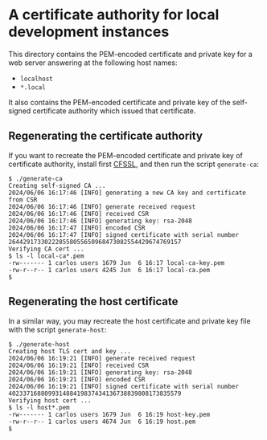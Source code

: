# A certificate authority for local development instances

This directory contains the PEM-encoded certificate and private key
for a web server answering at the following host names:

* `localhost`
* `*.local`

It also contains the PEM-encoded certificate and private key of the
self-signed certificate authority which issued that certificate.


## Regenerating the certificate authority

If you want to recreate the PEM-encoded certificate and private key of
certificate authority, install
first [CFSSL](https://github.com/cloudflare/cfssl), and then run the
script `generate-ca`:

    $ ./generate-ca
    Creating self-signed CA ...
    2024/06/06 16:17:46 [INFO] generating a new CA key and certificate from CSR
    2024/06/06 16:17:46 [INFO] generate received request
    2024/06/06 16:17:46 [INFO] received CSR
    2024/06/06 16:17:46 [INFO] generating key: rsa-2048
    2024/06/06 16:17:47 [INFO] encoded CSR
    2024/06/06 16:17:47 [INFO] signed certificate with serial number 264429173302228558055650968473082554429674769157
    Verifying CA cert ...
    $ ls -l local-ca*.pem
    -rw------- 1 carlos users 1679 Jun  6 16:17 local-ca-key.pem
    -rw-r--r-- 1 carlos users 4245 Jun  6 16:17 local-ca.pem
	$


## Regenerating the host certificate

In a similar way, you may recreate the host certificate and private
key file with the script `generate-host`:

    $ ./generate-host
    Creating host TLS cert and key ...
    2024/06/06 16:19:21 [INFO] generate received request
    2024/06/06 16:19:21 [INFO] received CSR
    2024/06/06 16:19:21 [INFO] generating key: rsa-2048
    2024/06/06 16:19:21 [INFO] encoded CSR
    2024/06/06 16:19:21 [INFO] signed certificate with serial number 402337168809931488419837434136738839808173835579
    Verifying host cert ...
    $ ls -l host*.pem
    -rw------- 1 carlos users 1679 Jun  6 16:19 host-key.pem
    -rw-r--r-- 1 carlos users 4674 Jun  6 16:19 host.pem
    $
